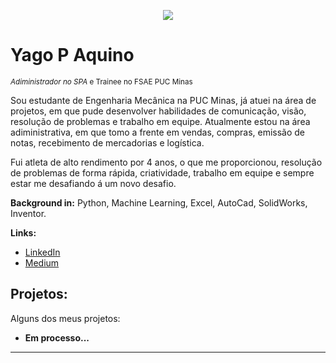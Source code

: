 <p align="center">
  <img src="https://raw.githubusercontent.com/carlosfab/template_portfolio/master/banner.png" >
</p>

# Yago P Aquino
<sub>*Adiministrador no SPA* e Trainee no FSAE PUC Minas</sub>

Sou estudante de Engenharia Mecânica na PUC Minas, já atuei na área de projetos, em que pude desenvolver habilidades de comunicação, visão, resolução de problemas e trabalho em equipe. Atualmente estou na área adiministrativa, em que tomo a frente em vendas, compras, emissão de notas, recebimento de mercadorias e logística.

Fui atleta de alto rendimento por 4 anos, o que me proporcionou, resolução de problemas de forma rápida, criatividade, trabalho em equipe e sempre estar me desafiando á um novo desafio.

**Background in:** Python, Machine Learning, Excel, AutoCad, SolidWorks, Inventor.

**Links:**
* [LinkedIn](https://www.linkedin.com/in/yago-pacheco-de-aquino-958881183)
* [Medium](https://medium.com/@yagopacheco.34)


## Projetos:
Alguns dos meus projetos:

* **Em processo...**
---





